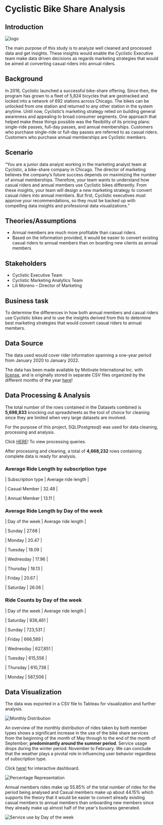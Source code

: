 # Cyclistic Bike Share Analysis

## Introduction

![logo](data_viz/logo.jpeg)

The main purpose of this study is to analyze well cleaned and processed data and get insights. These insights would enable the Cyclistic Executive team make data 
driven decisions as regards marketing strategies that would be aimed at converting casual riders into annual riders.


## Background

In 2016, Cyclistic launched a successful bike-share offering. Since then, the program has grown to a fleet of 5,824 bicycles that are geotracked and locked into 
a network of 692 stations across Chicago. The bikes can be unlocked from one station and returned to any other station in the system anytime.
Until now, Cyclistic’s marketing strategy relied on building general awareness and appealing to broad consumer segments. One approach that helped make these 
things possible was the flexibility of its pricing plans: single-ride passes, full-day passes, and annual memberships. Customers who purchase single-ride or 
full-day passes are referred to as casual riders. Customers who purchase annual memberships are Cyclistic members.


## Scenario

“You are a junior data analyst working in the marketing analyst team at Cyclistic, a bike-share company in Chicago. The director of marketing believes the 
company’s 
future success depends on maximizing the number of annual memberships. Therefore, your team wants to understand how casual riders and annual members use 
Cyclistic 
bikes differently. From these insights, your team will design a new marketing strategy to convert casual riders into annual members. But first, Cyclistic 
executives 
must approve your recommendations, so they must be backed up with compelling data insights and professional data visualizations.”


## Theories/Assumptions

*	Annual members are much more profitable than casual riders.
*	Based on the information provided, it would be easier to convert existing casual riders to annual members than on boarding new clients as annual members


## Stakeholders

*	Cyclistic Executive Team
*	Cyclistic Marketing Analytics Team
*	Lili Moreno – Director of Marketing


## Business task

To determine the differences in how both annual members and casual riders use Cyclistic bikes and to use the insights derived from this to determine best 
marketing strategies that would convert casual riders to annual members.


## Data Source

The data used would cover rider information spanning a one-year period from January 2020 to January 2022.

The data has been made available by Motivate International Inc. with [license](https://ride.divvybikes.com/data-license-agreement), and is originally stored in 
separate CSV files organized by the different months of 
the year [here](https://divvy-tripdata.s3.amazonaws.com/index.html)!


## Data Processing & Analysis

The total number of the rows contained in the Datasets combined is **5,698,833** knocking out spreadsheets as the tool of choice for cleaning since they are 
limited when very large datasets are involved.

For the purpose of this project, SQL(Postgresql) was used for data cleaning, processing and analysis.

Click [HERE](cyclistic_data.sql)! To view processing queries.

After processing and cleaning, a total of **4,668,232** rows containing complete data is ready for analysis.


### Average Ride Length by subscription type


|  Subscription type   |   Average ride length  |

|  Casual Member       |   32.48                |

|  Annual Member       |   13.11                |



### Average Ride Length by Day of the week


|  Day of the week     |   Average ride length  |

|  Sunday              |   27.68                |

|  Monday              |   20.47                |

|  Tuesday             |   18.09                |

|  Wednesday           |   17.96                |

|  Thursday            |   18.13                |

|  Friday              |   20.67                |

|  Saturday            |   26.06                |



### Ride Counts by Day of the week


|  Day of the week     |   Average ride length  |

|  Saturday            |   836,461              |

|  Sunday              |   723,531              |

|  Friday              |   666,589              |

|  Wednesday           |   627,851              |

|  Tuesday             |   615,556              |

|  Thursday            |   610,738              |

|  Monday              |   587,506              |


## Data Visualization

The data was exported in a CSV file to Tableau for visualization and further analysis.


![Monthly Distribution](https://github.com/Judoze/CYCLISTIC-BIKE-SHARE-ANALYSIS/blob/main/data_viz/User%20Monthly%20distribution.png)

An overview of the monthly distribution of rides taken by both member types shows a significant increase in the use of the bike share services from the beginning 
of the month of May through to the end of the month of September; **predominantly around the summer period**. Service usage drops during the winter period: 
November to February. We can conclude that the weather plays a pivotal role in influencing user behavior regardless of subscription type.

Click [here!](https://public.tableau.com/views/GoogleCapstone_16442871060120/UserMonthlydistribution?:language=en-GB&:display_count=n&:origin=viz_share_link) for 
interactive dashboard.


![Percentage Representation](https://github.com/Judoze/CYCLISTIC-BIKE-SHARE-ANALYSIS/blob/main/data_viz/Percentage%20Rep.png)

Annual members rides make up 55.85% of the total number of rides for the period being analysed and Casual members make up about 44.15% which supports the theory 
that it would be easier to convert already existing casual members to annual members than onboarding new members since they already make up almost half of the 
year's business generated.


![Service use by Day of the week](https://github.com/Judoze/CYCLISTIC-BIKE-SHARE-ANALYSIS/blob/main/data_viz/Service%20Use%20By%20Days%20of%20Week.png)


